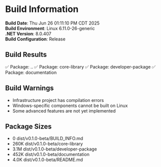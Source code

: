 # Build Information

**Build Date**: Thu Jun 26 01:11:10 PM CDT 2025  
**Build Environment**: Linux 6.11.0-26-generic  
**.NET Version**: 8.0.407  
**Build Configuration**: Release  

## Build Results

✅ Package: ..
✅ Package: core-library
✅ Package: developer-package
✅ Package: documentation

## Build Warnings

- Infrastructure project has compilation errors
- Windows-specific components cannot be built on Linux
- Some advanced features are not yet implemented

## Package Sizes

- 0	dist/v0.1.0-beta/BUILD_INFO.md
- 260K	dist/v0.1.0-beta/core-library
- 3.1M	dist/v0.1.0-beta/developer-package
- 452K	dist/v0.1.0-beta/documentation
- 4.0K	dist/v0.1.0-beta/README.md

